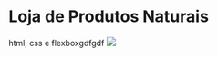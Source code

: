 # Loja de Produtos Naturais

html, css e flexboxgdfgdf
<img src="https://github.com/dieegobs/loja-de-produtos-naturais/blob/main/images/Site.png?raw=true"/>
